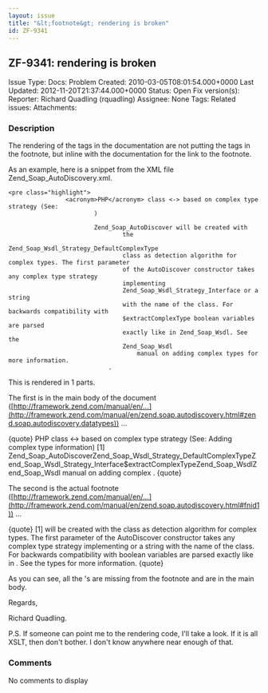 ```yaml
---
layout: issue
title: "&lt;footnote&gt; rendering is broken"
id: ZF-9341
---
```


ZF-9341: <footnote> rendering is broken
---------------------------------------

 Issue Type: Docs: Problem Created: 2010-03-05T08:01:54.000+0000 Last Updated: 2012-11-20T21:37:44.000+0000 Status: Open Fix version(s): 
 Reporter:  Richard Quadling (rquadling)  Assignee:  None  Tags: 
 Related issues: 
 Attachments: 
### Description

The rendering of the tags in the documentation are not putting the tags in the footnote, but inline with the documentation for the link to the footnote.

As an example, here is a snippet from the XML file Zend\_Soap\_AutoDiscovery.xml.

 
    <pre class="highlight">
                    <acronym>PHP</acronym> class <-> based on complex type strategy (See:
                            )
    
                            Zend_Soap_AutoDiscover will be created with
                                    the
                                    Zend_Soap_Wsdl_Strategy_DefaultComplexType
                                    class as detection algorithm for complex types. The first parameter
                                    of the AutoDiscover constructor takes any complex type strategy
                                    implementing
                                    Zend_Soap_Wsdl_Strategy_Interface or a string
                                    with the name of the class. For backwards compatibility with
                                    $extractComplexType boolean variables are parsed
                                    exactly like in Zend_Soap_Wsdl. See the
                                    Zend_Soap_Wsdl
                                        manual on adding complex types for more information.
                                .


This is rendered in 1 parts.

The first is in the main body of the document ([http://framework.zend.com/manual/en/…](http://framework.zend.com/manual/en/zend.soap.autodiscovery.html#zend.soap.autodiscovery.datatypes)) ...

{quote} PHP class <-> based on complex type strategy (See: Adding complex type information) [1] Zend\_Soap\_AutoDiscoverZend\_Soap\_Wsdl\_Strategy\_DefaultComplexTypeZend\_Soap\_Wsdl\_Strategy\_Interface$extractComplexTypeZend\_Soap\_WsdlZend\_Soap\_Wsdl manual on adding complex . {quote}

The second is the actual footnote ([http://framework.zend.com/manual/en/…](http://framework.zend.com/manual/en/zend.soap.autodiscovery.html#fnid1)) ...

{quote} [1] will be created with the class as detection algorithm for complex types. The first parameter of the AutoDiscover constructor takes any complex type strategy implementing or a string with the name of the class. For backwards compatibility with boolean variables are parsed exactly like in . See the types for more information. {quote}

As you can see, all the 's are missing from the footnote and are in the main body.

Regards,

Richard Quadling.

P.S. If someone can point me to the rendering code, I'll take a look. If it is all XSLT, then don't bother. I don't know anywhere near enough of that.

 

 

### Comments

No comments to display
